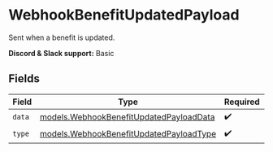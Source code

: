 # WebhookBenefitUpdatedPayload

Sent when a benefit is updated.

**Discord & Slack support:** Basic


## Fields

| Field                                                                                    | Type                                                                                     | Required                                                                                 | Description                                                                              |
| ---------------------------------------------------------------------------------------- | ---------------------------------------------------------------------------------------- | ---------------------------------------------------------------------------------------- | ---------------------------------------------------------------------------------------- |
| `data`                                                                                   | [models.WebhookBenefitUpdatedPayloadData](../models/webhookbenefitupdatedpayloaddata.md) | :heavy_check_mark:                                                                       | N/A                                                                                      |
| `type`                                                                                   | [models.WebhookBenefitUpdatedPayloadType](../models/webhookbenefitupdatedpayloadtype.md) | :heavy_check_mark:                                                                       | N/A                                                                                      |